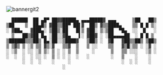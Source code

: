 ![bannergit2](https://github.com/user-attachments/assets/4143f824-d777-4fee-96c0-93cd7e95c41d)

```
  ██████  ██ ▄█▀ ██▓▓█████▄ ▄▄▄█████▓ ▄▄▄      ▒██   ██▒
▒██    ▒  ██▄█▒ ▓██▒▒██▀ ██▌▓  ██▒ ▓▒▒████▄    ▒▒ █ █ ▒░
░ ▓██▄   ▓███▄░ ▒██▒░██   █▌▒ ▓██░ ▒░▒██  ▀█▄  ░░  █   ░
  ▒   ██▒▓██ █▄ ░██░░▓█▄   ▌░ ▓██▓ ░ ░██▄▄▄▄██  ░ █ █ ▒ 
▒██████▒▒▒██▒ █▄░██░░▒████▓   ▒██▒ ░  ▓█   ▓██▒▒██▒ ▒██▒
▒ ▒▓▒ ▒ ░▒ ▒▒ ▓▒░▓   ▒▒▓  ▒   ▒ ░░    ▒▒   ▓▒█░▒▒ ░ ░▓ ░
░ ░▒  ░ ░░ ░▒ ▒░ ▒ ░ ░ ▒  ▒     ░      ▒   ▒▒ ░░░   ░▒ ░
░  ░  ░  ░ ░░ ░  ▒ ░ ░ ░  ░   ░        ░   ▒    ░    ░  
      ░  ░  ░    ░     ░                   ░  ░ ░    ░  
                     ░                                  
```
